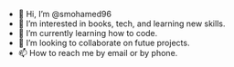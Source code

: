 - 👋 Hi, I’m @smohamed96
- 👀 I’m interested in books, tech, and learning new skills. 
- 🌱 I’m currently learning how to code.
- 💞️ I’m looking to collaborate on futue projects. 
- 📫 How to reach me by email or by phone. 

<!---
smohamed96/smohamed96 is a ✨ special ✨ repository because its `README.md` (this file) appears on your GitHub profile.
You can click the Preview link to take a look at your changes.
--->
